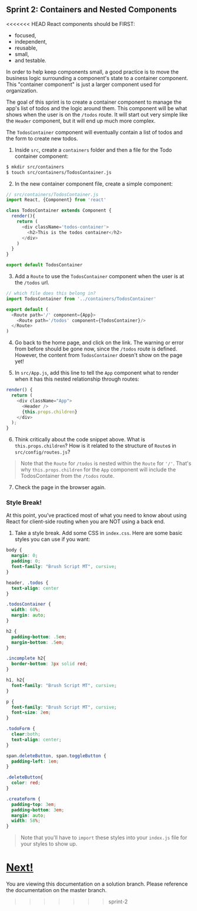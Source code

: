 ## Sprint 2: Containers and Nested Components

<<<<<<< HEAD
React components should be FIRST: 

- focused,  
- independent,   
- reusable,   
- small,    
- and testable.  

In order to help keep components small, a good practice is to move the business logic surrounding a component's state to a container component. This "container component" is just a larger component used for organization.

The goal of this sprint is to create a container component to manage the app's list of todos and the logic around them. This component will be what shows when the user is on the `/todos` route.  It will start out very simple like the `Header` component, but it will end up much more complex.

The `TodosContainer` component will eventually contain a list of todos and the form to create new todos. 

1. Inside `src`, create a `containers` folder and then a file for the Todo container component:

```bash
$ mkdir src/containers
$ touch src/containers/TodosContainer.js
```

2. In the new container component file, create a simple component:

```js
// src/containers/TodosContainer.js
import React, {Component} from 'react'

class TodosContainer extends Component {
  render(){
    return (
      <div className='todos-container'>
        <h2>This is the todos container</h2>
      </div>
    )
  }
}

export default TodosContainer
```

3. Add a `Route` to use the `TodosContainer` component when the user is at the `/todos` url.

```js
// which file does this belong in?
import TodosContainer from '../containers/TodosContainer'

export default (
  <Route path='/' component={App}>
    <Route path='/todos' component={TodosContainer}/>
  </Route>
)
```

4. Go back to the home page, and click on the link. The warning or error from before should be gone now, since the `/todos` route is defined.  However, the content from `TodosContainer` doesn't show on the page yet!

5. In `src/App.js`, add this line to tell the `App` component what to render when it has this nested relationship through routes:

```js
render() {
  return (
    <div className="App">
      <Header />
      {this.props.children}
    </div>
  );
}
```


6. Think critically about the code snippet above.  What is `this.props.children`? How is it related to the structure of `Route`s in  `src/config/routes.js`?


> Note that the `Route` for `/todos` is nested within the `Route` for `'/'`.  That's why `this.props.children` for the `App` component will include the TodosContainer from the `/todos` route.

7. Check the page in the browser again. 

### Style Break!

At this point, you've practiced most of what you need to know about using React for client-side routing when you are NOT using a back end.

1. Take a style break. Add some CSS in `index.css`. Here are some basic styles you can use if you want:

```css
body {
  margin: 0;
  padding: 0;
  font-family: "Brush Script MT", cursive;
}

header, .todos {
  text-align: center
}

.todosContainer {
  width: 60%;
  margin: auto;
}

h2 {
  padding-bottom: .5em;
  margin-bottom: .5em;
}

.incomplete h2{
  border-bottom: 3px solid red;
}

h1, h2{
  font-family: "Brush Script MT", cursive;
}

p {
  font-family: "Brush Script MT", cursive;
  font-size: 2em;
}

.todoForm {
  clear:both;
  text-align: center;
}

span.deleteButton, span.toggleButton {
  padding-left: 1em;
}

.deleteButton{
  color: red;
}

.createForm {
  padding-top: 3em;
  padding-bottom: 3em;
  margin: auto;
  width: 58%;
}

```
> Note that you'll have to `import` these styles into your `index.js` file for your styles to show up.

[Next!](https://github.com/den-materials/react-todo-walkthrough-jquery/blob/master/sprints/Sprint3.md)
=======
You are viewing this documentation on a solution branch. Please reference the documentation on the master branch.
>>>>>>> sprint-2
